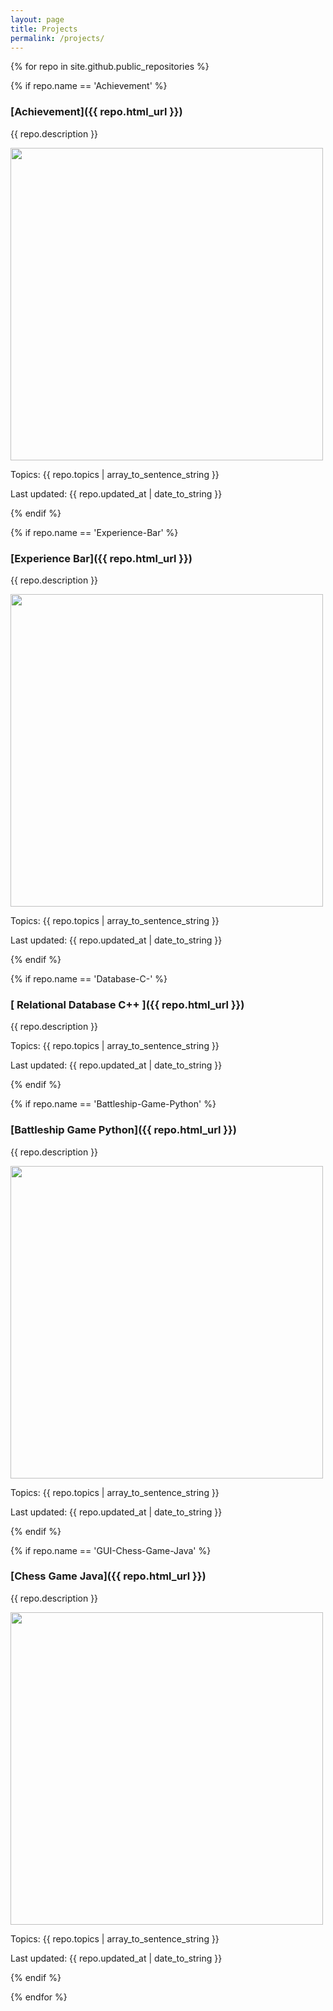 ```yaml
---
layout: page
title: Projects
permalink: /projects/
---
```



<!--- Achievement -->

{% for repo in site.github.public_repositories %}

{% if repo.name == 'Achievement' %}

### [Achievement]({{ repo.html_url }})

{{ repo.description }}

<image src="../image/project/achievement_demo.gif" width=500/> <br>

Topics: {{ repo.topics | array_to_sentence_string }}

Last updated: {{ repo.updated_at | date_to_string }}

{% endif %}


<!--- Experience Bar -->

{% if repo.name == 'Experience-Bar' %}

### [Experience Bar]({{ repo.html_url }})

{{ repo.description }}

<image src="../image/project/expbar_demo.gif" width=500/> <br>

Topics: {{ repo.topics | array_to_sentence_string }}

Last updated: {{ repo.updated_at | date_to_string }}

{% endif %}


<!--- Relational Database C++ -->

{% if repo.name == 'Database-C-' %}

### [ Relational Database C++ ]({{ repo.html_url }})

{{ repo.description }}

Topics: {{ repo.topics | array_to_sentence_string }}

Last updated: {{ repo.updated_at | date_to_string }}

{% endif %}


<!--- Battleship Game Python -->

{% if repo.name == 'Battleship-Game-Python' %}

### [Battleship Game Python]({{ repo.html_url }})

{{ repo.description }}

<image src="../image/project/battleship_demo.gif" width=500/> <br>

Topics: {{ repo.topics | array_to_sentence_string }}

Last updated: {{ repo.updated_at | date_to_string }}

{% endif %}


<!--- Chess Game Java -->

{% if repo.name == 'GUI-Chess-Game-Java' %}

### [Chess Game Java]({{ repo.html_url }})

{{ repo.description }}

<image src="../image/project/chess_demo.gif" width=500/> <br>

Topics: {{ repo.topics | array_to_sentence_string }}

Last updated: {{ repo.updated_at | date_to_string }}

{% endif %}


{% endfor %}
